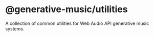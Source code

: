 # @generative-music/utilities

A collection of common utilities for Web Audio API generative music systems.
